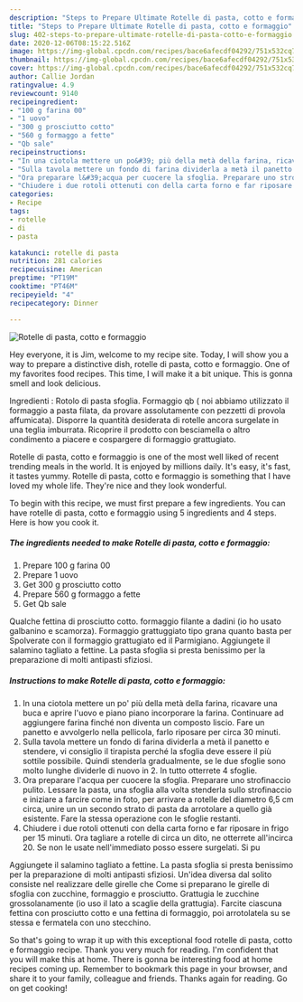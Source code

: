 ```yaml
---
description: "Steps to Prepare Ultimate Rotelle di pasta, cotto e formaggio"
title: "Steps to Prepare Ultimate Rotelle di pasta, cotto e formaggio"
slug: 402-steps-to-prepare-ultimate-rotelle-di-pasta-cotto-e-formaggio
date: 2020-12-06T08:15:22.516Z
image: https://img-global.cpcdn.com/recipes/bace6afecdf04292/751x532cq70/rotelle-di-pasta-cotto-e-formaggio-recipe-main-photo.jpg
thumbnail: https://img-global.cpcdn.com/recipes/bace6afecdf04292/751x532cq70/rotelle-di-pasta-cotto-e-formaggio-recipe-main-photo.jpg
cover: https://img-global.cpcdn.com/recipes/bace6afecdf04292/751x532cq70/rotelle-di-pasta-cotto-e-formaggio-recipe-main-photo.jpg
author: Callie Jordan
ratingvalue: 4.9
reviewcount: 9140
recipeingredient:
- "100 g farina 00"
- "1 uovo"
- "300 g prosciutto cotto"
- "560 g formaggo a fette"
- "Qb sale"
recipeinstructions:
- "In una ciotola mettere un po&#39; più della metà della farina, ricavare una buca e aprire l&#39;uovo e piano piano incorporare la farina. Continuare ad aggiungere farina finché non diventa un composto liscio. Fare un panetto e avvolgerlo nella pellicola, farlo riposare per circa 30 minuti."
- "Sulla tavola mettere un fondo di farina dividerla a metà il panetto e stendere, vi consiglio il tirapista perché la sfoglia deve essere il più sottile possibile. Quindi stenderla gradualmente, se le due sfoglie sono molto lunghe dividerle di nuovo in 2. In tutto otterrete 4 sfoglie."
- "Ora preparare l&#39;acqua per cuocere la sfoglia. Preparare uno strofinaccio pulito. Lessare la pasta, una sfoglia alla volta stenderla sullo strofinaccio e iniziare a farcire come in foto, per arrivare a rotelle del diametro 6,5 cm circa, unire un un secondo strato di pasta da arrotolare a quello già esistente. Fare la stessa operazione con le sfoglie restanti."
- "Chiudere i due rotoli ottenuti con della carta forno e far riposare in frigo per 15 minuti. Ora tagliare a rotelle di circa un dito, ne otterrete all&#39;incirca 20. Se non le usate nell&#39;immediato posso essere surgelati. Si pu"
categories:
- Recipe
tags:
- rotelle
- di
- pasta

katakunci: rotelle di pasta 
nutrition: 281 calories
recipecuisine: American
preptime: "PT19M"
cooktime: "PT46M"
recipeyield: "4"
recipecategory: Dinner

---
```



![Rotelle di pasta, cotto e formaggio](https://img-global.cpcdn.com/recipes/bace6afecdf04292/751x532cq70/rotelle-di-pasta-cotto-e-formaggio-recipe-main-photo.jpg)

Hey everyone, it is Jim, welcome to my recipe site. Today, I will show you a way to prepare a distinctive dish, rotelle di pasta, cotto e formaggio. One of my favorites food recipes. This time, I will make it a bit unique. This is gonna smell and look delicious.

Ingredienti : Rotolo di pasta sfoglia. Formaggio qb ( noi abbiamo utilizzato il formaggio a pasta filata, da provare assolutamente con pezzetti di provola affumicata). Disporre la quantità desiderata di rotelle ancora surgelate in una teglia imburrata. Ricoprire il prodotto con besciamella o altro condimento a piacere e cospargere di formaggio grattugiato.

Rotelle di pasta, cotto e formaggio is one of the most well liked of recent trending meals in the world. It is enjoyed by millions daily. It's easy, it's fast, it tastes yummy. Rotelle di pasta, cotto e formaggio is something that I have loved my whole life. They're nice and they look wonderful.


To begin with this recipe, we must first prepare a few ingredients. You can have rotelle di pasta, cotto e formaggio using 5 ingredients and 4 steps. Here is how you cook it.

<!--inarticleads1-->

##### The ingredients needed to make Rotelle di pasta, cotto e formaggio:

1. Prepare 100 g farina 00
1. Prepare 1 uovo
1. Get 300 g prosciutto cotto
1. Prepare 560 g formaggo a fette
1. Get Qb sale


Qualche fettina di prosciutto cotto. formaggio filante a dadini (io ho usato galbanino e scamorza). Formaggio grattuggiato tipo grana quanto basta per Spolverate con il formaggio grattugiato ed il Parmigiano. Aggiungete il salamino tagliato a fettine. La pasta sfoglia si presta benissimo per la preparazione di molti antipasti sfiziosi. 

<!--inarticleads2-->

##### Instructions to make Rotelle di pasta, cotto e formaggio:

1. In una ciotola mettere un po&#39; più della metà della farina, ricavare una buca e aprire l&#39;uovo e piano piano incorporare la farina. Continuare ad aggiungere farina finché non diventa un composto liscio. Fare un panetto e avvolgerlo nella pellicola, farlo riposare per circa 30 minuti.
1. Sulla tavola mettere un fondo di farina dividerla a metà il panetto e stendere, vi consiglio il tirapista perché la sfoglia deve essere il più sottile possibile. Quindi stenderla gradualmente, se le due sfoglie sono molto lunghe dividerle di nuovo in 2. In tutto otterrete 4 sfoglie.
1. Ora preparare l&#39;acqua per cuocere la sfoglia. Preparare uno strofinaccio pulito. Lessare la pasta, una sfoglia alla volta stenderla sullo strofinaccio e iniziare a farcire come in foto, per arrivare a rotelle del diametro 6,5 cm circa, unire un un secondo strato di pasta da arrotolare a quello già esistente. Fare la stessa operazione con le sfoglie restanti.
1. Chiudere i due rotoli ottenuti con della carta forno e far riposare in frigo per 15 minuti. Ora tagliare a rotelle di circa un dito, ne otterrete all&#39;incirca 20. Se non le usate nell&#39;immediato posso essere surgelati. Si pu


Aggiungete il salamino tagliato a fettine. La pasta sfoglia si presta benissimo per la preparazione di molti antipasti sfiziosi. Un&#39;idea diversa dal solito consiste nel realizzare delle girelle che Come si preparano le girelle di sfoglia con zucchine, formaggio e prosciutto. Grattugia le zucchine grossolanamente (io uso il lato a scaglie della grattugia). Farcite ciascuna fettina con prosciutto cotto e una fettina di formaggio, poi arrotolatela su se stessa e fermatela con uno stecchino. 

So that's going to wrap it up with this exceptional food rotelle di pasta, cotto e formaggio recipe. Thank you very much for reading. I'm confident that you will make this at home. There is gonna be interesting food at home recipes coming up. Remember to bookmark this page in your browser, and share it to your family, colleague and friends. Thanks again for reading. Go on get cooking!
